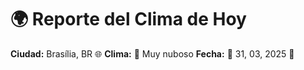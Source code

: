 # 🌍 Reporte del Clima de Hoy

**Ciudad:** Brasília, BR 🌐
**Clima:** 🌈 Muy nuboso
**Fecha:** 📅 31, 03, 2025 🚀

